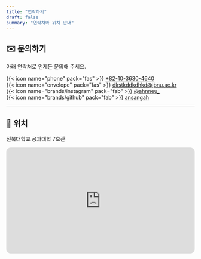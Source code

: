 ```yaml
---
title: "연락하기"
draft: false
summary: "연락처와 위치 안내"
---
```


## ✉️ 문의하기

아래 연락처로 언제든 문의해 주세요.

{{< icon name="phone" pack="fas" >}} [ +82-10-3630-4640 ](tel:+821036304640)  
{{< icon name="envelope" pack="fas" >}} [dkstkddkdhkd@jbnu.ac.kr](mailto:dkstkddkdhkd@jbnu.ac.kr)  
{{< icon name="brands/instagram" pack="fab" >}} [@ahnneu_](https://instagram.com/ahnneu_)  
{{< icon name="brands/github" pack="fab" >}} [ansangah](https://github.com/ansangah)

---

## 📍 위치

전북대학교 공과대학 7호관

<div style="width:100%; aspect-ratio:16/9; border-radius:12px; overflow:hidden;">
  <iframe 
    src="https://www.google.com/maps/embed?pb=!1m18!1m12!1m3!1d3234.1213201548776!2d127.13446309999999!3d35.8460286!2m3!1f0!2f0!3f0!3m2!1i1024!2i768!4f13.1!3m3!1m2!1s0x35702330dc920b9d%3A0x1d0d425396006646!2z7KCE67aB64yA7ZWZ6rWQIOqzteqzvOuMgO2VmSA37Zi46rSA!5e0!3m2!1sko!2skr!4v1760079980030!5m2!1sko!2skr"
    style="width:100%; height:100%; border:0;"
    allowfullscreen=""
    loading="lazy"
    referrerpolicy="no-referrer-when-downgrade">
  </iframe>
</div>